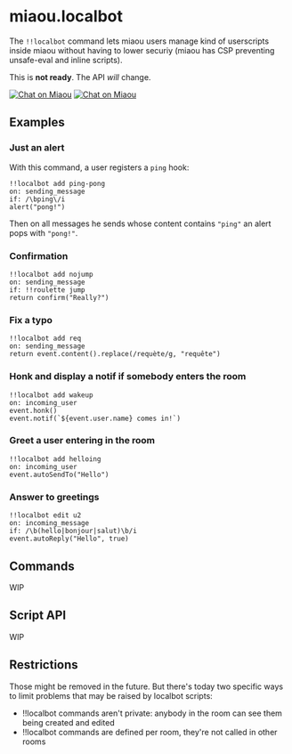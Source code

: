 # miaou.localbot

The `!!localbot` command lets miaou users manage kind of userscripts inside miaou without
having to lower securiy (miaou has CSP preventing unsafe-eval and inline scripts).

This is **not ready**. The API *will* change.

[![Chat on Miaou](https://dystroy.org/miaou/static/shields/room-fr.svg?v=1)](https://dystroy.org/miaou/2851?localbot)
[![Chat on Miaou](https://dystroy.org/miaou/static/shields/room-en.svg?v=1)](https://dystroy.org/miaou/8?Javascript)

## Examples

### Just an alert

With this command, a user registers a `ping` hook:

	!!localbot add ping-pong
	on: sending_message
	if: /\bping\/i
	alert("pong!")

Then on all messages he sends whose content contains `"ping"` an alert pops with `"pong!"`.

### Confirmation

	!!localbot add nojump
	on: sending_message
	if: !!roulette jump
	return confirm("Really?")

### Fix a typo

	!!localbot add req
	on: sending_message
	return event.content().replace(/requète/g, "requête")

### Honk and display a notif if somebody enters the room

	!!localbot add wakeup
	on: incoming_user
	event.honk()
	event.notif(`${event.user.name} comes in!`)

### Greet a user entering in the room

	!!localbot add helloing
	on: incoming_user
	event.autoSendTo("Hello")

### Answer to greetings

	!!localbot edit u2
	on: incoming_message
	if: /\b(hello|bonjour|salut)\b/i
	event.autoReply("Hello", true)

## Commands

WIP

## Script API

WIP

## Restrictions

Those might be removed in the future. But there's today two specific ways to limit problems that may be raised by localbot scripts:

* !!localbot commands aren't private: anybody in the room can see them being created and edited
* !!localbot commands are defined per room, they're not called in other rooms
